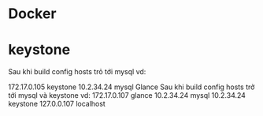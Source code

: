 Docker
=======
keystone
=======
Sau khi build config hosts trỏ tới mysql vd:

172.17.0.105      keystone
10.2.34.24        mysql
Glance
Sau khi build config hosts trở tới mysql và keystone vd:
172.17.0.107    glance
10.2.34.24      mysql
10.2.34.24      keystone
127.0.0.107     localhost

